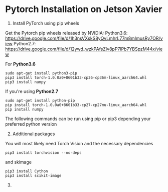 # Pytorch Installation on Jetson Xavier

1. Install PyTorch using pip wheels

Get the Pytorch pip wheels released by NVIDIA:
Python3.6: https://drive.google.com/file/d/1h3nsVXskS8yQvLmhrL77m8mImusRy7OR/view
Python2.7: https://drive.google.com/file/d/12ywd_wzkPAfsZIv8pP7lPb7YBSpzM44x/view

For **Python3.6**
```
sudo apt-get install python3-pip
pip3 install torch-1.0.0a0+8601b33-cp36-cp36m-linux_aarch64.whl
pip3 install numpy
```

If you're using **Python2.7**
```
sudo apt-get install python-pip
pip install torch-1.0.0a0+8601b33-cp27-cp27mu-linux_aarch64.whl
pip install numpy
```

The following commands can be run using pip or pip3 depending your preferred
python version

2. Additional packages

You will most likely need Torch Vision and the necessary dependencies

```
pip3 install torchvision --no-deps
```
and skimage
```
pip3 install Cython
pip3 install scikit-image
```

3.
